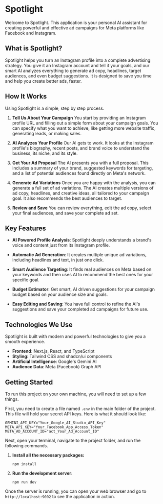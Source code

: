 # Spotlight

Welcome to Spotlight. This application is your personal AI assistant for creating powerful and effective ad campaigns for Meta platforms like Facebook and Instagram.

## What is Spotlight?

Spotlight helps you turn an Instagram profile into a complete advertising strategy. You give it an Instagram account and tell it your goals, and our smart AI analyzes everything to generate ad copy, headlines, target audiences, and even budget suggestions. It is designed to save you time and help you create better ads, faster.

## How It Works

Using Spotlight is a simple, step by step process.

1.  **Tell Us About Your Campaign**
    You start by providing an Instagram profile URL and filling out a simple form about your campaign goals. You can specify what you want to achieve, like getting more website traffic, generating leads, or making sales.

2.  **AI Analyzes Your Profile**
    Our AI gets to work. It looks at the Instagram profile's biography, recent posts, and brand voice to understand the business, its niche, and its style.

3.  **Get Your Ad Proposal**
    The AI presents you with a full proposal. This includes a summary of your brand, suggested keywords for targeting, and a list of potential audiences found directly on Meta's network.

4.  **Generate Ad Variations**
    Once you are happy with the analysis, you can generate a full set of ad variations. The AI creates multiple versions of ad copy, headlines, and creative ideas, all tailored to your campaign goal. It also recommends the best audiences to target.

5.  **Review and Save**
    You can review everything, edit the ad copy, select your final audiences, and save your complete ad set.

## Key Features

*   **AI Powered Profile Analysis**: Spotlight deeply understands a brand's voice and content just from its Instagram profile.

*   **Automatic Ad Generation**: It creates multiple unique ad variations, including headlines and text, in just one click.

*   **Smart Audience Targeting**: It finds real audiences on Meta based on your keywords and then uses AI to recommend the best ones for your specific goal.

*   **Budget Estimator**: Get smart, AI driven suggestions for your campaign budget based on your audience size and goals.

*   **Easy Editing and Saving**: You have full control to refine the AI's suggestions and save your completed ad campaigns for future use.

## Technologies We Use

Spotlight is built with modern and powerful technologies to give you a smooth experience.

*   **Frontend**: Next.js, React, and TypeScript
*   **Styling**: Tailwind CSS and shadcn/ui components
*   **Artificial Intelligence**: Google's Gemini AI
*   **Audience Data**: Meta (Facebook) Graph API

## Getting Started

To run this project on your own machine, you will need to set up a few things.

First, you need to create a file named `.env` in the main folder of the project. This file will hold your secret API keys. Here is what it should look like:

```
GEMINI_API_KEY="Your_Google_AI_Studio_API_Key"
META_API_KEY="Your_Facebook_App_Access_Token"
META_AD_ACCOUNT_ID="act_Your_Ad_Account_ID"
```

Next, open your terminal, navigate to the project folder, and run the following commands.

1.  **Install all the necessary packages:**
    ```
    npm install
    ```

2.  **Run the development server:**
    ```
    npm run dev
    ```

Once the server is running, you can open your web browser and go to `http://localhost:9002` to see the application in action.
